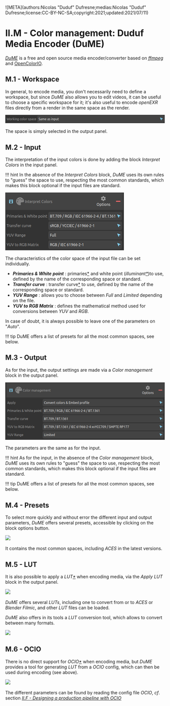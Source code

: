 ![META](authors:Nicolas "Duduf" Dufresne;medias:Nicolas "Duduf" Dufresne;license:CC-BY-NC-SA;copyright:2021;updated:2021/07/11)

# II.M - Color management: Duduf Media Encoder (DuME)

[*DuME*](https://rainboxlab.org/tools/dume/) is a free and open source media encoder/converter based on [*ffmpeg*](http://ffmpeg.org) and [OpenColorIO](http://opencolorio.org).

## M.1 - Workspace

In general, to encode media, you don't necessarily need to define a workspace, but since *DuME* also allows you to edit videos, it can be useful to choose a specific workspace for it; it's also useful to encode *openEXR* files directly from a render in the same space as the render.

![](img/dume/working.png)

The space is simply selected in the output panel.

## M.2 - Input

The interpretation of the input colors is done by adding the block *Interpret Colors* in the input panel.

!!! hint
    In the absence of the *Interpret Colors* block, *DuME* uses its own rules to "guess" the space to use, respecting the most common standards, which makes this block optional if the input files are standard.

![](img/dume/input.png)

The characteristics of the color space of the input file can be set individually.

- ***Primaries & White point*** : primaries[\*](ZZ-vocabulaire) and white point (*illuminant[\*](ZZ-vocabulaire)*)to use, defined by the name of the corresponding space or standard.
- ***Transfer curve*** : transfer curve[\*](ZZ-vocabulaire) to use, defined by the name of the corresponding space or standard.
- ***YUV Range*** : allows you to choose between *Full* and *Limited* depending on the file.
- ***YUV to RGB Matrix*** : defines the mathematical method used for conversions between *YUV* and *RGB*.

In case of doubt, it is always possible to leave one of the parameters on "*Auto*".

!!! tip
    DuME offers a list of presets for all the most common spaces, see below.

## M.3 - Output

As for the input, the output settings are made via a *Color management* block in the output panel.

![](img/dume/output.png)

The parameters are the same as for the input.

!!! hint
    As for the input, in the absence of the *Color management* block, *DuME* uses its own rules to "guess" the space to use, respecting the most common standards, which makes this block optional if the input files are standard.

!!! tip
    DuME offers a list of presets for all the most common spaces, see below.

## M.4 - Presets

To select more quickly and without error the different input and output parameters, *DuME* offers several presets, accessible by clicking on the block options button.

![](http://dume.rxlab.guide/img/captures/blocks/color_presets.png)

It contains the most common spaces, including *ACES* in the latest versions.

## M.5 - LUT

It is also possible to apply a *LUT[\*]( ZZ-vocabulaire.md)* when encoding media, via the *Apply LUT* block in the output panel.

![](http://dume.rxlab.guide/img/captures/blocks/lut.png)

*DuME* offers several *LUTs*, including one to convert from or to *ACES* or *Blender Filmic*, and other *LUT* files can be loaded.

*DuME* also offers in its tools a *LUT* conversion tool, which allows to convert between many formats.

![](http://dume.rxlab.guide/img/captures/lut-converter.png)

## M.6 - OCIO

There is no direct support for *OCIO[\*]( ZZ-vocabulaire.md)* when encoding media, but *DuME* provides a tool for generating *LUT* from a *OCIO* config, which can then be used during encoding (see above).

![](http://dume.rxlab.guide/img/captures/lut-baker.png)

The different parameters can be found by reading the config file *OCIO*, *cf*. section *[II.F - Designing a production pipeline with OCIO](ocio.md)*